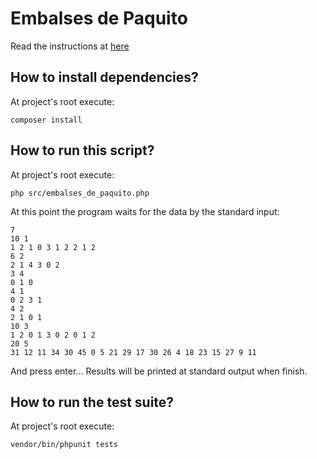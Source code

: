 # Embalses de Paquito

Read the instructions at [here](https://github.com/masfernandez/embalses/blob/master/doc/kata_objectives.pdf)

## How to install dependencies?
At project's root execute:
````
composer install
````

## How to run this script?
At project's root execute:
````
php src/embalses_de_paquito.php
````

At this point the program waits for the data by the standard input:

```
7
10 1
1 2 1 0 3 1 2 2 1 2
6 2
2 1 4 3 0 2
3 4
0 1 0
4 1
0 2 3 1
4 2
2 1 0 1
10 3
1 2 0 1 3 0 2 0 1 2
20 5
31 12 11 34 30 45 0 5 21 29 17 30 26 4 18 23 15 27 9 11
```

And press enter... Results will be printed at standard output when finish. 

## How to run the test suite?
At project's root execute:
````
vendor/bin/phpunit tests
````
